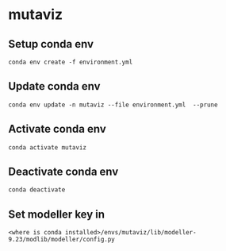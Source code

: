 # mutaviz

## Setup conda env
`conda env create -f environment.yml`

## Update conda env
`conda env update -n mutaviz --file environment.yml  --prune`

## Activate conda env
`conda activate mutaviz`

## Deactivate conda env
`conda deactivate`

## Set modeller key in
`<where is conda installed>/envs/mutaviz/lib/modeller-9.23/modlib/modeller/config.py`